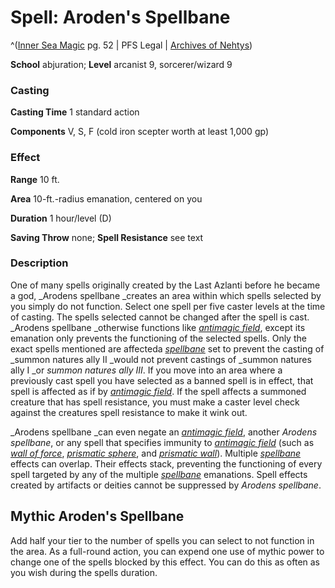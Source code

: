 # Spell: Aroden's Spellbane

^([Inner Sea Magic][ss-aroden-s-spellbane] pg. 52 | PFS Legal | [Archives of Nehtys][sn-aroden-s-spellbane])

**School** abjuration; **Level** arcanist 9, sorcerer/wizard 9

### Casting

**Casting Time** 1 standard action  

**Components** V, S, F (cold iron scepter worth at least 1,000 gp)

### Effect

**Range** 10 ft.  

**Area** 10-ft.-radius emanation, centered on you  

**Duration** 1 hour/level (D)  

**Saving Throw** none; **Spell Resistance** see text

### Description

One of many spells originally created by the Last Azlanti before he became a god, _Arodens spellbane _creates an area within which spells selected by you simply do not function. Select one spell per five caster levels at the time of casting. The spells selected cannot be changed after the spell is cast. _Arodens spellbane _otherwise functions like _[antimagic field]_, except its emanation only prevents the functioning of the selected spells. Only the exact spells mentioned are affecteda _[spellbane]_ set to prevent the casting of _summon natures ally II _would not prevent castings of _summon natures ally I _or _summon natures ally III_. If you move into an area where a previously cast spell you have selected as a banned spell is in effect, that spell is affected as if by _[antimagic field]_. If the spell affects a summoned creature that has spell resistance, you must make a caster level check against the creatures spell resistance to make it wink out.  

_Arodens spellbane _can even negate an _[antimagic field]_, another _Arodens spellbane_, or any spell that specifies immunity to _[antimagic field]_ (such as _[wall of force]_, _[prismatic sphere]_, and _[prismatic wall]_). Multiple _[spellbane]_ effects can overlap. Their effects stack, preventing the functioning of every spell targeted by any of the multiple _[spellbane]_ emanations. Spell effects created by artifacts or deities cannot be suppressed by _Arodens spellbane_.

## Mythic Aroden's Spellbane

Add half your tier to the number of spells you can select to not function in the area. As a full-round action, you can expend one use of mythic power to change one of the spells blocked by this effect. You can do this as often as you wish during the spells duration.

[ss-aroden-s-spellbane]: http://paizo.com/store/games/rolep
[sn-aroden-s-spellbane]: http://www.archivesofnethys.com/SpellDisplay.aspx?ItemName=Aroden%27s%20Spellbane
[antimagic field]: http://www.archivesofnethys.com/SpellDisplay.aspx?ItemName=antimagic%20field
[prismatic sphere]: http://www.archivesofnethys.com/SpellDisplay.aspx?ItemName=prismatic%20sphere
[prismatic wall]: http://www.archivesofnethys.com/SpellDisplay.aspx?ItemName=prismatic%20wall
[spellbane]: http://www.archivesofnethys.com/SpellDisplay.aspx?ItemName=spellbane
[wall of force]: http://www.archivesofnethys.com/SpellDisplay.aspx?ItemName=wall%20of%20force